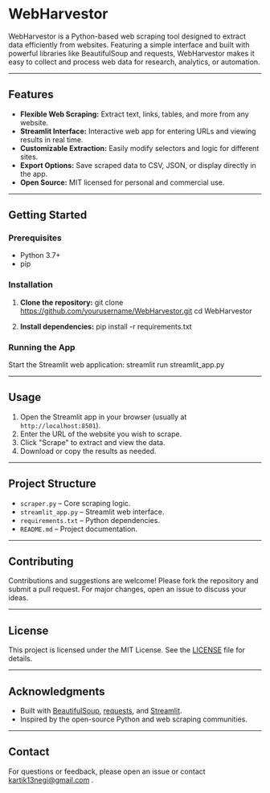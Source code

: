 # WebHarvestor

WebHarvestor is a Python-based web scraping tool designed to extract data efficiently from websites. Featuring a simple interface and built with powerful libraries like BeautifulSoup and requests, WebHarvestor makes it easy to collect and process web data for research, analytics, or automation.

---

## Features

- **Flexible Web Scraping:** Extract text, links, tables, and more from any website.
- **Streamlit Interface:** Interactive web app for entering URLs and viewing results in real time.
- **Customizable Extraction:** Easily modify selectors and logic for different sites.
- **Export Options:** Save scraped data to CSV, JSON, or display directly in the app.
- **Open Source:** MIT licensed for personal and commercial use.

---

## Getting Started

### Prerequisites

- Python 3.7+
- pip

### Installation

1. **Clone the repository:**
git clone https://github.com/yourusername/WebHarvestor.git
cd WebHarvestor


2. **Install dependencies:**
pip install -r requirements.txt


### Running the App

Start the Streamlit web application:
streamlit run streamlit_app.py


---

## Usage

1. Open the Streamlit app in your browser (usually at `http://localhost:8501`).
2. Enter the URL of the website you wish to scrape.
3. Click "Scrape" to extract and view the data.
4. Download or copy the results as needed.

---

## Project Structure

- `scraper.py` – Core scraping logic.
- `streamlit_app.py` – Streamlit web interface.
- `requirements.txt` – Python dependencies.
- `README.md` – Project documentation.

---

## Contributing

Contributions and suggestions are welcome! Please fork the repository and submit a pull request. For major changes, open an issue to discuss your ideas.

---

## License

This project is licensed under the MIT License. See the [LICENSE](LICENSE) file for details.

---

## Acknowledgments

- Built with [BeautifulSoup](https://www.crummy.com/software/BeautifulSoup/), [requests](https://docs.python-requests.org/), and [Streamlit](https://streamlit.io/).
- Inspired by the open-source Python and web scraping communities.

---

## Contact

For questions or feedback, please open an issue or contact kartik13negi@gmail.com .

